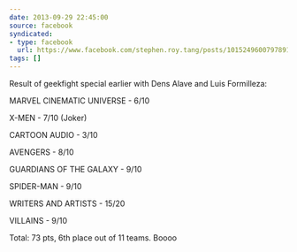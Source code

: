 ```yaml
---
date: 2013-09-29 22:45:00
source: facebook
syndicated:
- type: facebook
  url: https://www.facebook.com/stephen.roy.tang/posts/10152496007978912
tags: []
---
```


Result of geekfight special earlier with Dens Alave and Luis Formilleza:  

MARVEL CINEMATIC UNIVERSE - 6/10 

X-MEN - 7/10 (Joker) 

CARTOON AUDIO - 3/10  

AVENGERS - 8/10  

GUARDIANS OF THE GALAXY - 9/10 

SPIDER-MAN - 9/10 

WRITERS AND ARTISTS - 15/20 

VILLAINS - 9/10  

Total: 73 pts, 6th place out of 11 teams. Boooo